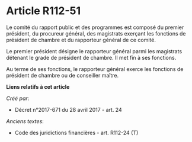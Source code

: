# Article R112-51

Le comité du rapport public et des programmes est composé du premier président, du procureur général, des magistrats exerçant
les fonctions de président de chambre et du rapporteur général de ce comité.

Le premier président désigne le rapporteur général parmi les magistrats détenant le grade de président de chambre. Il met fin
à ses fonctions.

Au terme de ses fonctions, le rapporteur général exerce les fonctions de président de chambre ou de conseiller maître.

**Liens relatifs à cet article**

_Créé par_:

  - Décret n°2017-671 du 28 avril 2017 - art. 24

_Anciens textes_:

  - Code des juridictions financières - art. R112-24 (T)
